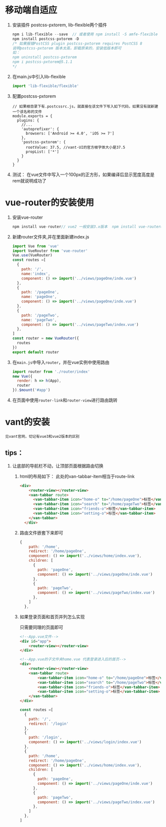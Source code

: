 # 移动端自适应

1. 安装插件 postcss-pxtorem, lib-flexible两个插件

   ```javascript
   npm i lib-flexible --save  // 或者使用 npm install -S amfe-flexible
   npm install postcss-pxtorem -D
   /* 如果报错PostCSS plugin postcss-pxtorem requires PostCSS 8
   说明postcss-pxtorem 版本太高，卸载原来的，安装低版本即可
   如： 
   npm uninstall postcss-pxtorem
   npm i postcss-pxtorem@5.1.1
   */
   ```

2. 在main.js中引入lib-flexible

   ```javascript
   import 'lib-flexible/flexible'
   ```

3. 配置postcss-pxtorem

   ```javaS
   // 如果根目录下有.postcssrc.js，就直接在该文件下写入如下代码，如果没有就新建一个该名称的文件
   module.exports = {
     plugins: {
       //...
       'autoprefixer': {
         browsers: ['Android >= 4.0', 'iOS >= 7']
       },
       'postcss-pxtorem': {
         rootValue: 37.5, //vant-UI的官方根字体大小是37.5
         propList: ['*']
       }
     }
   }
   ```

4. 测试： 在vue文件中写入一个100px的正方形，如果编译后显示宽度高度是rem就说明成功了

# vue-router的安装使用

1. 安装vue-router

   ```javascript
   npm install vue-router// vue2 一般安装3.x版本  npm install vue-router@3.5.2
   ```

2. 新建router文件夹,并在里面新建index.js

   ```javascript
   import Vue from 'vue'
   import VueRouter from 'vue-router'
   Vue.use(VueRouter)
   const routes =[
     {
       path: '/',
       name:'index',
       component: () => import('../views/pageOne/inde.vue')
     },
     {
       path: '/pageOne',
       name: 'pageOne',
       component: () => import('../views/pageOne/inde.vue')
     },
     {
       path: '/pageTwo',
       name: 'pageTwo',
       component: () => import('../views/pageTwo/index.vue')
     },
   ]
   const router = new VueRouter({
     routes
   })
   export default router
   ```

3. 在`main.js`中导入`router`，并在vue实例中使用路由

   ```javascript
   import router from './router/index'
   new Vue({
     render: h => h(App),
     router
   }).$mount('#app')
   ```

4. 在页面中使用`router-link`和`router-view`进行路由跳转

# vant的安装

	见vant官网，切记有vue3和vue2版本的区别

## tips：

1. 让底部的导航栏不动，让顶部页面根据路由切换

   1. html的布局如下： 此处的van-tabbar-item相当于route-link

      ```html
      <div>
          <router-view></router-view>
          <van-tabbar route>
            <van-tabbar-item icon="home-o" to="/home/pageOne">标签</van-tabbar-item>
            <van-tabbar-item icon="search" to="/home/pageTwo">标签</van-tabbar-item>
            <van-tabbar-item icon="friends-o">标签</van-tabbar-item>
            <van-tabbar-item icon="setting-o">标签</van-tabbar-item>
          </van-tabbar>
        </div>
      ```

      

   2. 路由文件嵌套下来即可

      ```javascript
      {
          path: '/home',
          redirect: '/home/pageOne',
          component: () => import('../views/home/index.vue'),
          children: [
            {
              path: 'pageOne',
              component: () => import('../views/pageOne/inde.vue')
            },
            {
              path: 'pageTwo',
              component: () => import('../views/pageTwo/index.vue')
            },
          ]
        },
      ```

   3. 如果登录页面和首页并列怎么实现

      只需要同理的页面即可

      ```html
      <!--App.vue文件-->
      <div id="app">
          <router-view></router-view>
      </div>
      ```

      ```html
      <!--App.vue的子文件夹home.vue 代表登录进入后的首页-->
      <div>
          <router-view></router-view>
          <van-tabbar route>
              <van-tabbar-item icon="home-o" to="/home/pageOne">标签</van-tabbar-item>
              <van-tabbar-item icon="search" to="/home/pageTwo">标签</van-tabbar-item>
              <van-tabbar-item icon="friends-o">标签</van-tabbar-item>
              <van-tabbar-item icon="setting-o">标签</van-tabbar-item>
          </van-tabbar>
      </div>
      ```

      

      ```javascript
      const routes =[
        {
          path: '/',
          redirect: '/login'
        },
        {
          path: '/login',
          component: () => import('../views/login/index.vue')
        },
        {
          path: '/home',
          redirect: '/home/pageOne',
          component: () => import('../views/home/index.vue'),
          children: [
            {
              path: 'pageOne',
              component: () => import('../views/pageOne/inde.vue')
            },
            {
              path: 'pageTwo',
              component: () => import('../views/pageTwo/index.vue')
            },
          ]
        },
      ]
      ```
